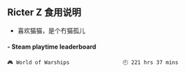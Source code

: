 ## Ricter Z 食用说明
- 喜欢猫猫，是个冇猫孤儿

<!-- steam-box start -->
#### - Steam playtime leaderboard
```text
🎮 World of Warships                 🕘 221 hrs 37 mins
```
<!-- Powered by https://github.com/YouEclipse/steam-box . -->
<!-- steam-box end -->
